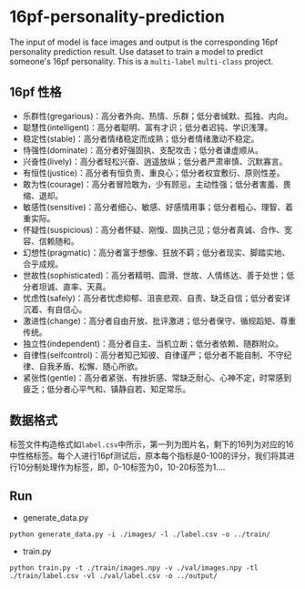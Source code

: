 # 16pf-personality-prediction
The input of model is face images and output is the corresponding 16pf personality prediction result. Use dataset to train a model to predict someone's 16pf personality. This is a `multi-label` `multi-class` project.
## 16pf 性格
* 乐群性(gregarious)：高分者外向、热情、乐群；低分者缄默、孤独、内向。
* 聪慧性(intelligent)：高分者聪明、富有才识；低分者迟钝、学识浅薄。
* 稳定性(stable)：高分者情绪稳定而成熟；低分者情绪激动不稳定。
* 恃强性(dominate)：高分者好强固执、支配攻击；低分者谦虚顺从。
* 兴奋性(lively)：高分者轻松兴奋、逍遥放纵；低分者严肃审慎、沉默寡言。
* 有恒性(justice)：高分者有恒负责、重良心；低分者权宜敷衍、原则性差。
* 敢为性(courage)：高分者冒险敢为，少有顾忌，主动性强；低分者害羞、畏缩、退却。
* 敏感性(sensitive)：高分者细心、敏感、好感情用事；低分者粗心、理智、着重实际。
* 怀疑性(suspicious)：高分者怀疑、刚愎、固执己见；低分者真诚、合作、宽容、信赖随和。
* 幻想性(pragmatic)：高分者富于想像、狂放不羁；低分者现实、脚踏实地、合乎成规。
* 世故性(sophisticated)：高分者精明、圆滑、世故、人情练达、善于处世；低分者坦诚、直率、天真。
* 忧虑性(safely)：高分者忧虑抑郁、沮丧悲观、自责、缺乏自信；低分者安详沉着、有自信心。
* 激进性(change)：高分者自由开放、批评激进；低分者保守、循规蹈矩、尊重传统。
* 独立性(independent)：高分者自主、当机立断；低分者依赖、随群附众。
* 自律性(selfcontrol)：高分者知己知彼、自律谨严；低分者不能自制、不守纪律、自我矛盾、松懈、随心所欲。
* 紧张性(gentle)：高分者紧张、有挫折感、常缺乏耐心、心神不定，时常感到疲乏；低分者心平气和、镇静自若、知足常乐。

## 数据格式
标签文件构造格式如`label.csv`中所示，第一列为图片名，剩下的16列为对应的16中性格标签。每个人进行16pf测试后，原本每个指标是0-100的评分，我们将其进行10分制处理作为标签，即，0-10标签为0，10-20标签为1....

## Run
* generate_data.py
```shell
python generate_data.py -i ./images/ -l ./label.csv -o ../train/
```
* train.py
```shell
python train.py -t ./train/images.npy -v ./val/images.npy -tl ./train/label.csv -vl ./val/label.csv -o ../output/ 
```
